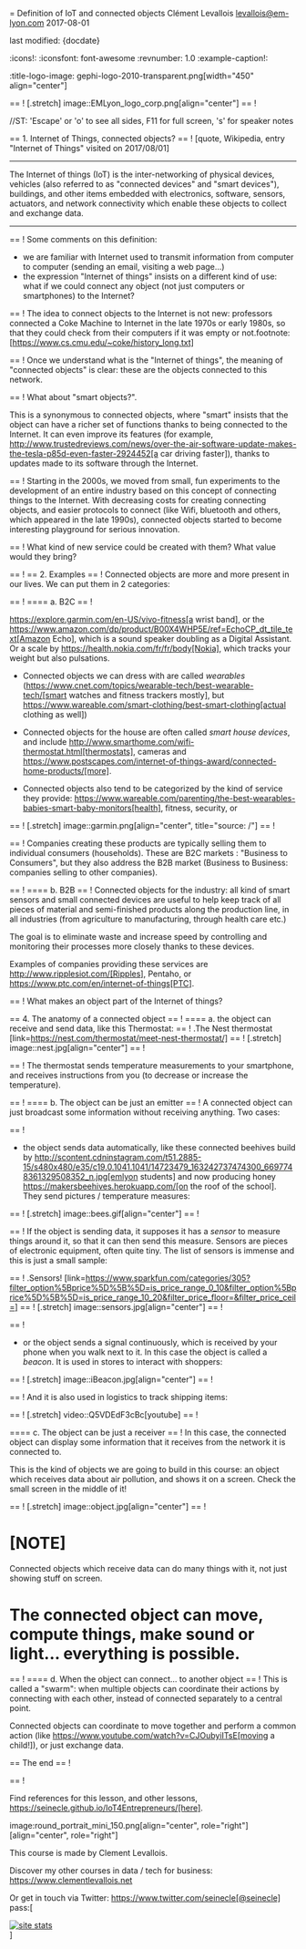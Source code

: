 = Definition of IoT and connected objects
Clément Levallois <levallois@em-lyon.com>
2017-08-01

last modified: {docdate}

:icons!:
:iconsfont:   font-awesome
:revnumber: 1.0
:example-caption!:

:title-logo-image: gephi-logo-2010-transparent.png[width="450" align="center"]

== !
[.stretch]
image::EMLyon_logo_corp.png[align="center"]
== !


//ST: 'Escape' or 'o' to see all sides, F11 for full screen, 's' for speaker notes

== 1. Internet of Things, connected objects?
== !
[quote, Wikipedia, entry "Internet of Things" visited on 2017/08/01]
________________________________________
The Internet of things (IoT) is the inter-networking of physical devices, vehicles (also referred to as "connected devices" and "smart devices"), buildings, and other items embedded with electronics, software, sensors, actuators, and network connectivity which enable these objects to collect and exchange data.
________________________________________


== !
Some comments on this definition:

- we are familiar with Internet used to transmit information from computer to computer (sending an email, visiting a web page...)
- the expression "Internet of things" insists on a different kind of use: what if we could connect any object (not just computers or smartphones) to the Internet?


== !
The idea to connect objects to the Internet is not new: professors connected a Coke Machine to Internet in the late 1970s or early 1980s, so that they could check from their computers if it was empty or not.footnote:[https://www.cs.cmu.edu/~coke/history_long.txt]


== !
Once we understand what is the "Internet of things", the meaning of "connected objects" is clear: these are the objects connected to this network.


== !
What about "smart objects?".

This is a synonymous to connected objects, where "smart" insists that the object can have a richer set of functions thanks to being connected to the Internet. It can even improve its features (for example, http://www.trustedreviews.com/news/over-the-air-software-update-makes-the-tesla-p85d-even-faster-2924452[a car driving faster]), thanks to updates made to its software through the Internet.



== !
Starting in the 2000s, we moved from small, fun experiments to the development of an entire industry based on this concept of connecting things to the Internet.
With decreasing costs for creating connecting objects, and easier protocols to connect (like Wifi, bluetooth and others, which appeared in the late 1990s), connected objects started to become interesting playground for serious innovation.


== !
What kind of new service could be created with them? What value would they bring?



== !
== 2. Examples
== !
Connected objects are more and more present in our lives.
We can put them in 2 categories:

== !
==== a. B2C
== !

https://explore.garmin.com/en-US/vivo-fitness[a wrist band], or the https://www.amazon.com/dp/product/B00X4WHP5E/ref=EchoCP_dt_tile_text[Amazon Echo], which is a sound speaker doubling as a Digital Assistant. Or a scale by https://health.nokia.com/fr/fr/body[Nokia], which tracks your weight but also pulsations.

- Connected objects we can dress with are called *wearables* (https://www.cnet.com/topics/wearable-tech/best-wearable-tech/[smart watches and fitness trackers mostly], but https://www.wareable.com/smart-clothing/best-smart-clothing[actual clothing as well])
- Connected objects for the house are often called *smart house devices*, and include http://www.smarthome.com/wifi-thermostat.html[thermostats], cameras and https://www.postscapes.com/internet-of-things-award/connected-home-products/[more].

- Connected objects also tend to be categorized by the kind of service they provide: https://www.wareable.com/parenting/the-best-wearables-babies-smart-baby-monitors[health], fitness, security, or

== !
[.stretch]
image::garmin.png[align="center", title="source: /"]
== !



== !
Companies creating these products are typically selling them to individual consumers (households).
These are B2C markets : "Business to Consumers", but they also address the B2B market (Business to Business: companies selling to other companies).


== !
==== b. B2B
== !
Connected objects for the industry: all kind of smart sensors and small connected devices are useful to help keep track of all pieces of material and semi-finished products along the production line, in all industries (from agriculture to manufacturing, through health care etc.)

The goal is to eliminate waste and increase speed by controlling and monitoring their processes more closely thanks to these devices.

Examples of companies providing these services are http://www.ripplesiot.com/[Ripples], Pentaho, or https://www.ptc.com/en/internet-of-things[PTC].


== !
What makes an object part of the Internet of things?

== 4. The anatomy of a connected object
== !
==== a. the object can receive and send data, like this Thermostat:
== !
.The Nest thermostat
[link=https://nest.com/thermostat/meet-nest-thermostat/]
== !
[.stretch]
image::nest.jpg[align="center"]
== !



== !
The thermostat sends temperature measurements to your smartphone, and receives instructions from you (to decrease or increase the temperature).

== !
==== b. The object can be just an emitter
== !
A connected object can just broadcast some information without receiving anything. Two cases:


== !
- the object sends data automatically, like these connected beehives build by http://scontent.cdninstagram.com/t51.2885-15/s480x480/e35/c19.0.1041.1041/14723479_163242737474300_6697748361329508352_n.jpg[emlyon students] and now producing honey https://makersbeehives.herokuapp.com/[on the roof of the school]. They send pictures / temperature measures:

== !
[.stretch]
image::bees.gif[align="center"]
== !



== !
If the object is sending data, it supposes it has a *sensor* to measure things around it, so that it can then send this measure.
Sensors are pieces of electronic equipment, often quite tiny.
The list of sensors is immense and this is just a small sample:


== !
.Sensors!
[link=https://www.sparkfun.com/categories/305?filter_option%5Bprice%5D%5B%5D=is_price_range_0_10&filter_option%5Bprice%5D%5B%5D=is_price_range_10_20&filter_price_floor=&filter_price_ceil=]
== !
[.stretch]
image::sensors.jpg[align="center"]
== !



== !
- or the object sends a signal continuously, which is received by your phone when you walk next to it. In this case the object is called a *beacon*.
It is used in stores to interact with shoppers:

== !
[.stretch]
image::iBeacon.jpg[align="center"]
== !



== !
And it is also used in logistics to track shipping items:

== !
[.stretch]
video::Q5VDEdF3cBc[youtube]
== !


==== c. The object can be just a receiver
== !
In this case, the connected object can display some information that it receives from the network it is connected to.

This is the kind of objects we are going to build in this course: an object which receives data about air pollution, and shows it on a screen.
Check the small screen in the middle of it!

== !
[.stretch]
image::object.jpg[align="center"]
== !


[NOTE]
====
Connected objects which receive data can do many things with it, not just showing stuff on screen.

The connected object can move, compute things, make sound or light... everything is possible.
====

== !
==== d. When the object can connect... to another object
== !
This is called a "swarm": when multiple objects can coordinate their actions by connecting with each other, instead of connected separately to a central point.

Connected objects can coordinate to move together and perform a common action (like https://www.youtube.com/watch?v=CJOubyiITsE[moving a child!]), or just exchange data.



== The end
== !

== !

Find references for this lesson, and other lessons, https://seinecle.github.io/IoT4Entrepreneurs/[here].

image:round_portrait_mini_150.png[align="center", role="right"][align="center", role="right"]

This course is made by Clement Levallois.

Discover my other courses in data / tech for business: https://www.clementlevallois.net

Or get in touch via Twitter: https://www.twitter.com/seinecle[@seinecle]
pass:[    <!-- Start of StatCounter Code for Default Guide -->
    <script type="text/javascript">
        var sc_project = 11410058;
        var sc_invisible = 1;
        var sc_security = "11410058";
        var scJsHost = (("https:" == document.location.protocol) ?
            "https://secure." : "http://www.");
        document.write("<sc" + "ript type='text/javascript' src='" +
            scJsHost +
            "statcounter.com/counter/counter.js'></" + "script>");
    </script>
    <noscript><div class="statcounter"><a title="site stats"
    href="http://statcounter.com/" target="_blank"><img
    class="statcounter"
    src="//c.statcounter.com/11410058/0/11410058/1/" alt="site
    stats"></a></div></noscript>
    <!-- End of StatCounter Code for Default Guide -->]
